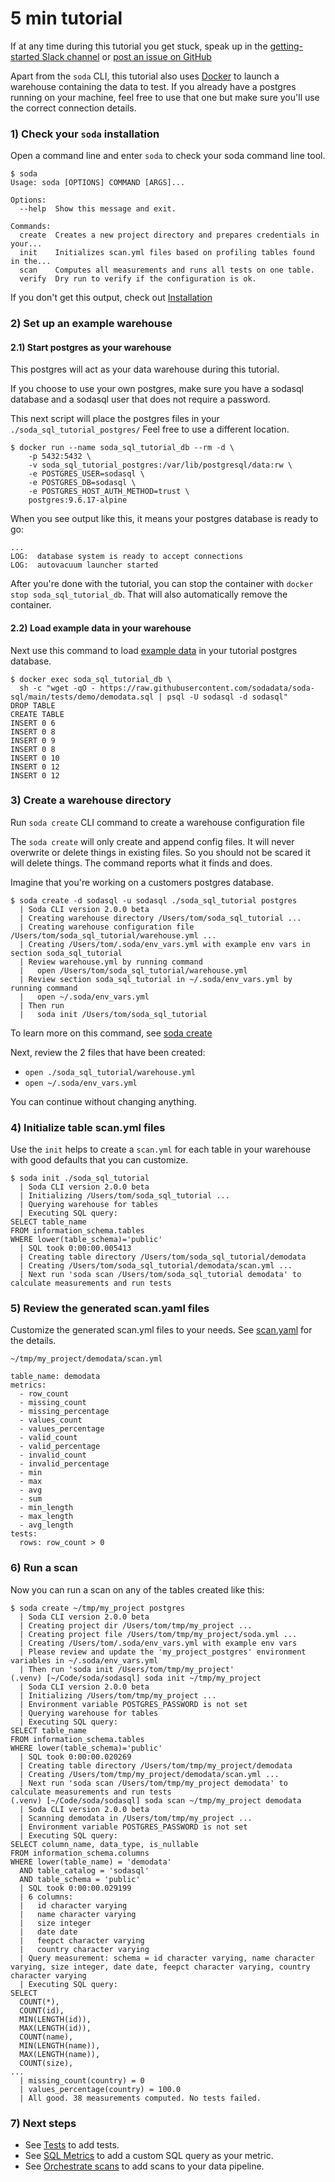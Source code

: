 # 5 min tutorial

If at any time during this tutorial you get stuck, speak up
in the [getting-started Slack channel](https://soda-community.slack.com/archives/C01HYL8V64C) or
[post an issue on GitHub](https://github.com/sodadata/soda-sql/issues/new)

Apart from the `soda` CLI, this tutorial also uses  [Docker](https://docs.docker.com/get-docker/)
to launch a warehouse containing the data to test. If you already have a postgres
running on your machine, feel free to use that one but make sure you'll use the correct connection
details.

### 1\) Check your `soda` installation

Open a command line and enter `soda` to check your soda command line tool.

```
$ soda
Usage: soda [OPTIONS] COMMAND [ARGS]...

Options:
  --help  Show this message and exit.

Commands:
  create  Creates a new project directory and prepares credentials in your...
  init    Initializes scan.yml files based on profiling tables found in the...
  scan    Computes all measurements and runs all tests on one table.
  verify  Dry run to verify if the configuration is ok.
```

If you don't get this output, check out [Installation](installation.md)

### 2) Set up an example warehouse

#### 2.1) Start postgres as your warehouse

This postgres will act as your data warehouse during this tutorial.

If you choose to use your own postgres, make sure you have a sodasql database
and a sodasql user that does not require a password.

This next script will place the postgres files in your `./soda_sql_tutorial_postgres/`
Feel free to use a different location.

```shell script
$ docker run --name soda_sql_tutorial_db --rm -d \
    -p 5432:5432 \
    -v soda_sql_tutorial_postgres:/var/lib/postgresql/data:rw \
    -e POSTGRES_USER=sodasql \
    -e POSTGRES_DB=sodasql \
    -e POSTGRES_HOST_AUTH_METHOD=trust \
    postgres:9.6.17-alpine
```

When you see output like this, it means your postgres database is ready to go:
```
...
LOG:  database system is ready to accept connections
LOG:  autovacuum launcher started
```

After you're done with the tutorial, you can stop the container with
`docker stop soda_sql_tutorial_db`.  That will also automatically remove the container.

#### 2.2\) Load example data in your warehouse

Next use this command to load [example data](https://github.com/sodadata/soda-sql/blob/main/tests/demo/demodata.sql)
in your tutorial postgres database.

```
$ docker exec soda_sql_tutorial_db \
  sh -c "wget -qO - https://raw.githubusercontent.com/sodadata/soda-sql/main/tests/demo/demodata.sql | psql -U sodasql -d sodasql"
DROP TABLE
CREATE TABLE
INSERT 0 6
INSERT 0 8
INSERT 0 9
INSERT 0 8
INSERT 0 10
INSERT 0 12
INSERT 0 12
```

### 3\) Create a warehouse directory

Run `soda create` CLI command to create a warehouse configuration file

The `soda create` will only create and append config files.  It will
never overwrite or delete things in existing files. So you should not be scared
it will delete things.  The command reports what it finds and does.

Imagine that you're working on a customers postgres database.

```
$ soda create -d sodasql -u sodasql ./soda_sql_tutorial postgres
  | Soda CLI version 2.0.0 beta
  | Creating warehouse directory /Users/tom/soda_sql_tutorial ...
  | Creating warehouse configuration file /Users/tom/soda_sql_tutorial/warehouse.yml ...
  | Creating /Users/tom/.soda/env_vars.yml with example env vars in section soda_sql_tutorial
  | Review warehouse.yml by running command
  |   open /Users/tom/soda_sql_tutorial/warehouse.yml
  | Review section soda_sql_tutorial in ~/.soda/env_vars.yml by running command
  |   open ~/.soda/env_vars.yml
  | Then run
  |   soda init /Users/tom/soda_sql_tutorial
```

To learn more on this command, see [soda create](cli.md#create)

Next, review the 2 files that have been created:
 * `open ./soda_sql_tutorial/warehouse.yml`
 * `open ~/.soda/env_vars.yml`

You can continue without changing anything.

### 4\) Initialize table scan.yml files

Use the `init` helps to create a `scan.yml` for each table in your warehouse
with good defaults that you can customize.

```
$ soda init ./soda_sql_tutorial
  | Soda CLI version 2.0.0 beta
  | Initializing /Users/tom/soda_sql_tutorial ...
  | Querying warehouse for tables
  | Executing SQL query:
SELECT table_name
FROM information_schema.tables
WHERE lower(table_schema)='public'
  | SQL took 0:00:00.005413
  | Creating table directory /Users/tom/soda_sql_tutorial/demodata
  | Creating /Users/tom/soda_sql_tutorial/demodata/scan.yml ...
  | Next run 'soda scan /Users/tom/soda_sql_tutorial demodata' to calculate measurements and run tests
```

### 5\) Review the generated scan.yaml files

Customize the generated scan.yml files to your needs.  See [scan.yaml](scan.md)
for the details.

`~/tmp/my_project/demodata/scan.yml`
```
table_name: demodata
metrics:
  - row_count
  - missing_count
  - missing_percentage
  - values_count
  - values_percentage
  - valid_count
  - valid_percentage
  - invalid_count
  - invalid_percentage
  - min
  - max
  - avg
  - sum
  - min_length
  - max_length
  - avg_length
tests:
  rows: row_count > 0
```

### 6\) Run a scan

Now you can run a scan on any of the tables created like this:

```
$ soda create ~/tmp/my_project postgres
  | Soda CLI version 2.0.0 beta
  | Creating project dir /Users/tom/tmp/my_project ...
  | Creating project file /Users/tom/tmp/my_project/soda.yml ...
  | Creating /Users/tom/.soda/env_vars.yml with example env vars
  | Please review and update the 'my_project_postgres' environment variables in ~/.soda/env_vars.yml
  | Then run 'soda init /Users/tom/tmp/my_project'
(.venv) [~/Code/soda/sodasql] soda init ~/tmp/my_project
  | Soda CLI version 2.0.0 beta
  | Initializing /Users/tom/tmp/my_project ...
  | Environment variable POSTGRES_PASSWORD is not set
  | Querying warehouse for tables
  | Executing SQL query:
SELECT table_name
FROM information_schema.tables
WHERE lower(table_schema)='public'
  | SQL took 0:00:00.020269
  | Creating table directory /Users/tom/tmp/my_project/demodata
  | Creating /Users/tom/tmp/my_project/demodata/scan.yml ...
  | Next run 'soda scan /Users/tom/tmp/my_project demodata' to calculate measurements and run tests
(.venv) [~/Code/soda/sodasql] soda scan ~/tmp/my_project demodata
  | Soda CLI version 2.0.0 beta
  | Scanning demodata in /Users/tom/tmp/my_project ...
  | Environment variable POSTGRES_PASSWORD is not set
  | Executing SQL query:
SELECT column_name, data_type, is_nullable
FROM information_schema.columns
WHERE lower(table_name) = 'demodata'
  AND table_catalog = 'sodasql'
  AND table_schema = 'public'
  | SQL took 0:00:00.029199
  | 6 columns:
  |   id character varying
  |   name character varying
  |   size integer
  |   date date
  |   feepct character varying
  |   country character varying
  | Query measurement: schema = id character varying, name character varying, size integer, date date, feepct character varying, country character varying
  | Executing SQL query:
SELECT
  COUNT(*),
  COUNT(id),
  MIN(LENGTH(id)),
  MAX(LENGTH(id)),
  COUNT(name),
  MIN(LENGTH(name)),
  MAX(LENGTH(name)),
  COUNT(size),
...
  | missing_count(country) = 0
  | values_percentage(country) = 100.0
  | All good. 38 measurements computed. No tests failed.
```

### 7\) Next steps

* See [Tests](tests.md) to add tests.
* See [SQL Metrics](sql_metrics.md) to add a custom SQL query as your metric.
* See [Orchestrate scans](orchestrate_scans.md) to add scans to your data pipeline.
